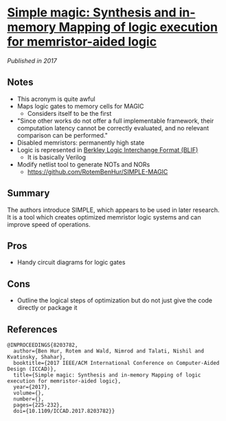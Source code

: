 # [Simple magic: Synthesis and in-memory Mapping of logic execution for memristor-aided logic](https://ieeexplore.ieee.org/document/8203782)
_Published in 2017_

## Notes
- This acronym is quite awful
- Maps logic gates to memory cells for MAGIC
    - Considers itself to be the first
- "Since other works do not offer a full implementable framework, their computation latency cannot be correctly evaluated, and no relevant comparison can be performed."
- Disabled memristors: permanently high state
- Logic is represented in [Berkley Logic Interchange Format (BLIF)](https://course.ece.cmu.edu/~ee760/760docs/blif.pdf)
    - It is basically Verilog
- Modify netlist tool to generate NOTs and NORs
    - https://github.com/RotemBenHur/SIMPLE-MAGIC

## Summary
The authors introduce SIMPLE, which appears to be used in later research. It is a tool which creates optimized memristor logic systems and can improve speed of operations.

## Pros
- Handy circuit diagrams for logic gates

## Cons
- Outline the logical steps of optimization but do not just give the code directly or package it

## References

```
@INPROCEEDINGS{8203782,
  author={Ben Hur, Rotem and Wald, Nimrod and Talati, Nishil and Kvatinsky, Shahar},
  booktitle={2017 IEEE/ACM International Conference on Computer-Aided Design (ICCAD)}, 
  title={Simple magic: Synthesis and in-memory Mapping of logic execution for memristor-aided logic}, 
  year={2017},
  volume={},
  number={},
  pages={225-232},
  doi={10.1109/ICCAD.2017.8203782}}
```